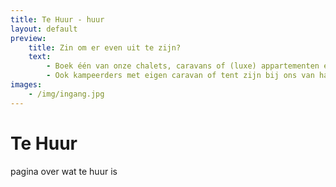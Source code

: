 ```yaml
---
title: Te Huur - huur
layout: default
preview:
    title: Zin om er even uit te zijn?
    text: 
        - Boek één van onze chalets, caravans of (luxe) appartementen en geniet volop van een zorgeloos en comfortabel verblijf. 
        - Ook kampeerders met eigen caravan of tent zijn bij ons van harte welkom.
images:
    - /img/ingang.jpg
---
```


# Te Huur 
pagina over wat te huur is
